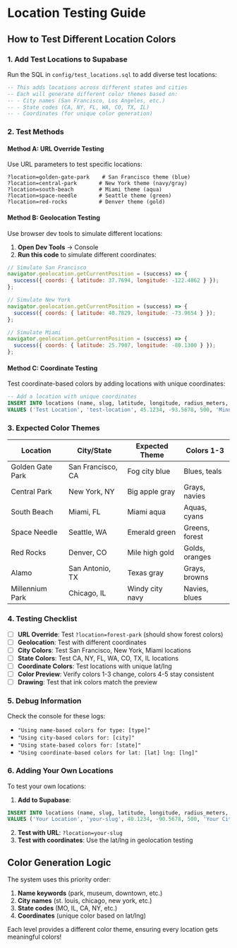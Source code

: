 # Location Testing Guide

## How to Test Different Location Colors

### 1. **Add Test Locations to Supabase**

Run the SQL in `config/test_locations.sql` to add diverse test locations:

```sql
-- This adds locations across different states and cities
-- Each will generate different color themes based on:
-- - City names (San Francisco, Los Angeles, etc.)
-- - State codes (CA, NY, FL, WA, CO, TX, IL)
-- - Coordinates (for unique color generation)
```

### 2. **Test Methods**

#### **Method A: URL Override Testing**
Use URL parameters to test specific locations:

```
?location=golden-gate-park    # San Francisco theme (blue)
?location=central-park       # New York theme (navy/gray)
?location=south-beach        # Miami theme (aqua)
?location=space-needle       # Seattle theme (green)
?location=red-rocks          # Denver theme (gold)
```

#### **Method B: Geolocation Testing**
Use browser dev tools to simulate different locations:

1. **Open Dev Tools** → Console
2. **Run this code** to simulate different coordinates:

```javascript
// Simulate San Francisco
navigator.geolocation.getCurrentPosition = (success) => {
  success({ coords: { latitude: 37.7694, longitude: -122.4862 } });
};

// Simulate New York
navigator.geolocation.getCurrentPosition = (success) => {
  success({ coords: { latitude: 40.7829, longitude: -73.9654 } });
};

// Simulate Miami
navigator.geolocation.getCurrentPosition = (success) => {
  success({ coords: { latitude: 25.7907, longitude: -80.1300 } });
};
```

#### **Method C: Coordinate Testing**
Test coordinate-based colors by adding locations with unique coordinates:

```sql
-- Add a location with unique coordinates
INSERT INTO locations (name, slug, latitude, longitude, radius_meters, city, state, is_active) 
VALUES ('Test Location', 'test-location', 45.1234, -93.5678, 500, 'Minneapolis', 'MN', true);
```

### 3. **Expected Color Themes**

| Location | City/State | Expected Theme | Colors 1-3 |
|----------|------------|----------------|------------|
| Golden Gate Park | San Francisco, CA | Fog city blue | Blues, teals |
| Central Park | New York, NY | Big apple gray | Grays, navies |
| South Beach | Miami, FL | Miami aqua | Aquas, cyans |
| Space Needle | Seattle, WA | Emerald green | Greens, forest |
| Red Rocks | Denver, CO | Mile high gold | Golds, oranges |
| Alamo | San Antonio, TX | Texas gray | Grays, browns |
| Millennium Park | Chicago, IL | Windy city navy | Navies, blues |

### 4. **Testing Checklist**

- [ ] **URL Override**: Test `?location=forest-park` (should show forest colors)
- [ ] **Geolocation**: Test with different coordinates
- [ ] **City Colors**: Test San Francisco, New York, Miami locations
- [ ] **State Colors**: Test CA, NY, FL, WA, CO, TX, IL locations
- [ ] **Coordinate Colors**: Test locations with unique lat/lng
- [ ] **Color Preview**: Verify colors 1-3 change, colors 4-5 stay consistent
- [ ] **Drawing**: Test that ink colors match the preview

### 5. **Debug Information**

Check the console for these logs:
- `"Using name-based colors for type: [type]"`
- `"Using city-based colors for: [city]"`
- `"Using state-based colors for: [state]"`
- `"Using coordinate-based colors for lat: [lat] lng: [lng]"`

### 6. **Adding Your Own Locations**

To test your own locations:

1. **Add to Supabase**:
```sql
INSERT INTO locations (name, slug, latitude, longitude, radius_meters, city, state, is_active) 
VALUES ('Your Location', 'your-slug', 40.1234, -90.5678, 500, 'Your City', 'ST', true);
```

2. **Test with URL**: `?location=your-slug`
3. **Test with coordinates**: Use the lat/lng in geolocation testing

## Color Generation Logic

The system uses this priority order:

1. **Name keywords** (park, museum, downtown, etc.)
2. **City names** (st. louis, chicago, new york, etc.)
3. **State codes** (MO, IL, CA, NY, etc.)
4. **Coordinates** (unique color based on lat/lng)

Each level provides a different color theme, ensuring every location gets meaningful colors!

